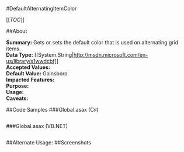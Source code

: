 #DefaultAlternatingItemColor

[[_TOC_]]

##About

**Summary:**  Gets or sets the default color that is used on alternating grid items.   
**Data Type:** [[System.String|http://msdn.microsoft.com/en-us/library/s1wwdcbf]]  
**Accepted Values:**   
**Default Value:** Gainsboro  
**Impacted Features:**   
**Purpose:**   
**Usage:**   
**Caveats:**   

##Code Samples
###Global.asax (C♯)

```csharp
```

###Global.asax (VB.NET)

```visualbasic
```
##Alternate Usage: 
##Screenshots
